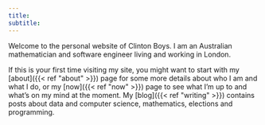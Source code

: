 ```yaml
---
title: 
subtitle: 
---
```


Welcome to the personal website of Clinton Boys. I am an Australian mathematician and software engineer living and working in London.

If this is your first time visiting my site, you might want to start with my [about]({{< ref "about" >}}) page for some more details about who I am and what I do, or my [now]({{< ref "now" >}}) page to see what I’m up to and what’s on my mind at the moment. My [blog]({{< ref "writing" >}}) contains posts about data and computer science, mathematics, elections and programming. 